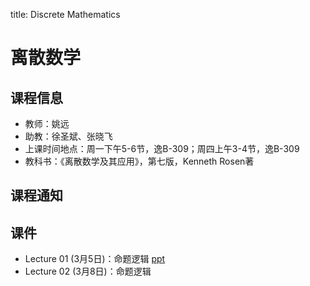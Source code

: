 title: Discrete Mathematics


# 离散数学

## 课程信息

* 教师：姚远
* 助教：徐圣斌、张晓飞
* 上课时间地点：周一下午5-6节，逸B-309；周四上午3-4节，逸B-309
* 教科书：《离散数学及其应用》，第七版，Kenneth Rosen著


## 课程通知



## 课件

* Lecture 01 (3月5日)：命题逻辑 [ppt](http://moon.nju.edu.cn/people/yuanyao/static/dismath/lec1.pptx)
* Lecture 02 (3月8日)：命题逻辑
